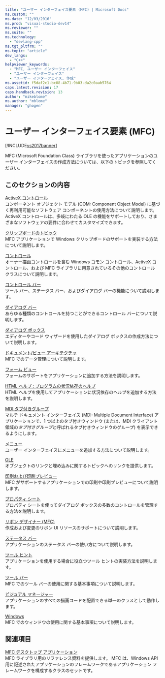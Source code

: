 ```yaml
---
title: "ユーザー インターフェイス要素 (MFC) | Microsoft Docs"
ms.custom: ""
ms.date: "12/03/2016"
ms.prod: "visual-studio-dev14"
ms.reviewer: ""
ms.suite: ""
ms.technology: 
  - "devlang-cpp"
ms.tgt_pltfrm: ""
ms.topic: "article"
dev_langs: 
  - "C++"
helpviewer_keywords: 
  - "MFC, ユーザー インターフェイス"
  - "ユーザー インターフェイス"
  - "ユーザー インターフェイス, 作成"
ms.assetid: f5daf2c1-bc08-4b71-9b03-da2c0aab5764
caps.latest.revision: 17
caps.handback.revision: 13
author: "mikeblome"
ms.author: "mblome"
manager: "ghogen"
---
```

# ユーザー インターフェイス要素 (MFC)
[!INCLUDE[vs2017banner](../assembler/inline/includes/vs2017banner.md)]

MFC \(Microsoft Foundation Class\) ライブラリを使ったアプリケーションのユーザー インターフェイスの作成方法については、以下のトピックを参照してください。  
  
## このセクションの内容  
 [ActiveX コントロール](../Topic/ActiveX%20Controls.md)  
 コンポーネント オブジェクト モデル \(COM: Component Object Model\) に基づく再利用可能なソフトウェア コンポーネントの使用方法について説明します。ActiveX コントロールは、多岐にわたる OLE の機能をサポートしており、さまざまなソフトウェアの要件に合わせてカスタマイズできます。  
  
 [クリップボードのトピック](../mfc/clipboard.md)  
 MFC アプリケーションで Windows クリップボードのサポートを実装する方法について説明します。  
  
 [コントロール](../mfc/controls-mfc.md)  
 オーナー描画コントロールを含む Windows コモン コントロール、ActiveX コントロール、および MFC ライブラリに用意されているその他のコントロール クラスについて説明します。  
  
 [コントロール バー](../Topic/Control%20Bars.md)  
 ツール バー、ステータス バー、およびダイアログ バーの機能について説明します。  
  
 [ダイアログ バー](../mfc/dialog-bars.md)  
 あらゆる種類のコントロールを持つことができるコントロール バーについて説明します。  
  
 [ダイアログ ボックス](../mfc/dialog-boxes.md)  
 エディターやコード ウィザードを使用したダイアログ ボックスの作成方法について説明します。  
  
 [ドキュメント\/ビュー アーキテクチャ](../Topic/Document-View%20Architecture.md)  
 MFC でのデータ管理について説明します。  
  
 [フォーム ビュー](../Topic/Form%20Views%20\(MFC\).md)  
 フォームのサポートをアプリケーションに追加する方法を説明します。  
  
 [HTML ヘルプ : プログラムの状況依存のヘルプ](../mfc/html-help-context-sensitive-help-for-your-programs.md)  
 HTML ヘルプを使用してアプリケーションに状況依存のヘルプを追加する方法を説明します。  
  
 [MDI タブ付きグループ](../mfc/mdi-tabbed-groups.md)  
 マルチ ドキュメント インターフェイス \(MDI: Multiple Document Interface\) アプリケーションで、1 つ以上のタブ付きウィンドウ \(または、MDI クライアント領域の*タブ付きグループ*と呼ばれるタブ付きウィンドウのグループ\) を表示できるようにします。  
  
 [メニュー](../mfc/menus-mfc.md)  
 ユーザー インターフェイスにメニューを追加する方法について説明します。  
  
 [OLE](../mfc/ole-mfc.md)  
 オブジェクトのリンクと埋め込みに関するトピックへのリンクを提供します。  
  
 [印刷および印刷プレビュー](../mfc/printing-and-print-preview.md)  
 MFC がサポートするアプリケーションでの印刷や印刷プレビューについて説明します。  
  
 [プロパティ シート](../mfc/property-sheets-mfc.md)  
 プロパティ シートを使ってダイアログ ボックスの多数のコントロールを管理する方法を説明します。  
  
 [リボン デザイナー \(MFC\)](../mfc/ribbon-designer-mfc.md)  
 作成および変更のリボン UI リソースのサポートについて説明します。  
  
 [ステータス バー](../mfc/status-bars.md)  
 アプリケーションのステータス バーの使い方について説明します。  
  
 [ツール ヒント](../mfc/tool-tips.md)  
 アプリケーションを使用する場合に役立つツール ヒントの実装方法を説明します。  
  
 [ツール バー](../mfc/toolbars.md)  
 MFC でのツール バーの使用に関する基本事項について説明します。  
  
 [ビジュアル マネージャー](../mfc/visualization-manager.md)  
 アプリケーションのすべての描画コードを配置できる単一のクラスとして動作します。  
  
 [Windows](../mfc/windows.md)  
 MFC でのウィンドウの使用に関する基本事項について説明します。  
  
## 関連項目  
 [MFC デスクトップ アプリケーション](../mfc/mfc-desktop-applications.md)  
 MFC ライブラリ用のリファレンス資料を提供します。  MFC は、Windows API 用に記述されたアプリケーションのフレームワークであるアプリケーション フレームワークを構成するクラスのセットです。